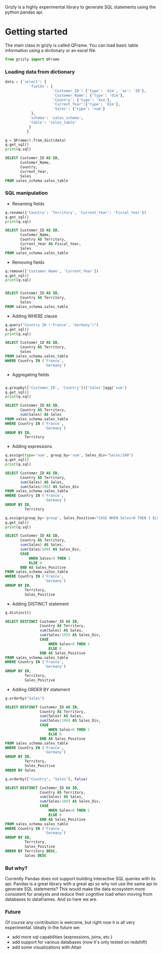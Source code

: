 Grizly is a highly experimental library to generate SQL statements using the python pandas api. 


# **Getting started**
The main class in grizly is called QFrame. You can load basic table information using a dictionary or an excel file.

```python
from grizly import QFrame
```
### Loading data from dictionary

```python
data = {'select': {
           'fields': {
                      'Customer_ID': {'type': 'dim', 'as': 'ID'},
                      'Customer_Name': {'type': 'dim'},
                      'Country': {'type': 'dim'},
                      'Current_Year':{'type': 'dim'},
                      'Sales': {'type': 'num'}
            },
           'schema': 'sales_schema',
           'table': 'sales_table'
           }
          }

q = QFrame().from_dict(data)
q.get_sql()
print(q.sql)
```
```sql
SELECT Customer_ID AS ID,
       Customer_Name,
       Country,
       Current_Year,
       Sales
FROM sales_schema.sales_table
```
### SQL manipulation
* Renaming fields
```python
q.rename({'Country': 'Territory', 'Current_Year': 'Fiscal_Year'})
q.get_sql()
print(q.sql)
```
```sql
SELECT Customer_ID AS ID,
       Customer_Name,
       Country AS Territory,
       Current_Year AS Fiscal_Year,
       Sales
FROM sales_schema.sales_table
```
* Removing fields
```python
q.remove(['Customer_Name', 'Current_Year'])
q.get_sql()
print(q.sql)
```
```sql

SELECT Customer_ID AS ID,
       Country AS Territory,
       Sales
FROM sales_schema.sales_table
```
* Adding WHERE clause
``` python
q.query("Country IN ('France', 'Germany')")
q.get_sql()
print(q.sql)
```
```sql
SELECT Customer_ID AS ID,
       Country AS Territory,
       Sales
FROM sales_schema.sales_table
WHERE Country IN ('France',
                  'Germany')
```
* Aggregating fields
``` python

q.groupby(['Customer_ID', 'Country'])['Sales']agg('sum')
q.get_sql()
print(q.sql)
```
```sql
SELECT Customer_ID AS ID,
       Country AS Territory,
       sum(Sales) AS Sales
FROM sales_schema.sales_table
WHERE Country IN ('France',
                  'Germany')
GROUP BY ID,
         Territory
```
* Adding expressions
```python
q.assign(type='num', group_by='sum', Sales_div="Sales/100")
q.get_sql()
print(q.sql)
```
```sql
SELECT Customer_ID AS ID,
       Country AS Territory,
       sum(Sales) AS Sales,
       sum(Sales/100) AS Sales_div
FROM sales_schema.sales_table
WHERE Country IN ('France',
                  'Germany')
GROUP BY ID,
         Territory
```
```python
q.assign(group_by='group', Sales_Positive="CASE WHEN Sales>0 THEN 1 ELSE 0 END")
q.get_sql()
print(q.sql)
```
```sql
SELECT Customer_ID AS ID,
       Country AS Territory,
       sum(Sales) AS Sales,
       sum(Sales/100) AS Sales_Div,
       CASE
           WHEN Sales>0 THEN 1
           ELSE 0
       END AS Sales_Positive
FROM sales_schema.sales_table
WHERE Country IN ('France',
                  'Germany')
GROUP BY ID,
         Territory,
         Sales_Positive
```
* Adding DISTINCT statement
```python
q.distinct()
```
```sql
SELECT DISTINCT Customer_ID AS ID,
                Country AS Territory,
                sum(Sales) AS Sales,
                sum(Sales/100) AS Sales_Div,
                CASE
                    WHEN Sales>0 THEN 1
                    ELSE 0
                END AS Sales_Positive
FROM sales_schema.sales_table
WHERE Country IN ('France',
                  'Germany')
GROUP BY ID,
         Territory,
         Sales_Positive

```
* Adding ORDER BY statement
```python
q.orderby("Sales")
```
```sql
SELECT DISTINCT Customer_ID AS ID,
                Country AS Territory,
                sum(Sales) AS Sales,
                sum(Sales/100) AS Sales_Div,
                CASE
                    WHEN Sales>0 THEN 1
                    ELSE 0
                END AS Sales_Positive
FROM sales_schema.sales_table
WHERE Country IN ('France',
                  'Germany')
GROUP BY ID,
         Territory,
         Sales_Positive
ORDER BY Sales
```
```python
q.orderby(["Country", "Sales"], False)
```
```sql
SELECT DISTINCT Customer_ID AS ID,
                Country AS Territory,
                sum(Sales) AS Sales,
                sum(Sales/100) AS Sales_Div,
                CASE
                    WHEN Sales>0 THEN 1
                    ELSE 0
                END AS Sales_Positive
FROM sales_schema.sales_table
WHERE Country IN ('France',
                  'Germany')
GROUP BY ID,
         Territory,
         Sales_Positive
ORDER BY Territory DESC,
         Sales DESC
```

### But why?
Currently Pandas does not support building interactive SQL queries with its api. Pandas is a great library with a great api so why not use the same api to generate SQL statements? This would make the data ecosystem more consistent for analysts and reduce their cognitive load when moving from databases to dataframes. And so here we are.

### Future

Of course any contribution is welcome, but right now it is all very experimental. Ideally in the future we:

* add more sql capabilities (expressions, joins, etc.)
* add support for various databases (now it's only tested on redshift)
* add some visualizations with Altair
